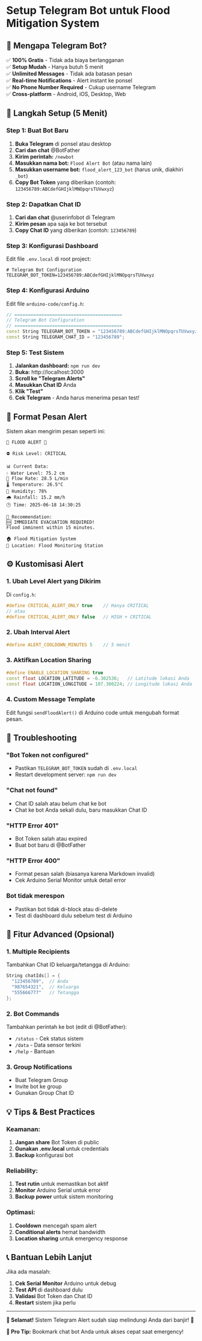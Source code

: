 # Setup Telegram Bot untuk Flood Mitigation System

## 🤖 **Mengapa Telegram Bot?**

✅ **100% Gratis** - Tidak ada biaya berlangganan  
✅ **Setup Mudah** - Hanya butuh 5 menit  
✅ **Unlimited Messages** - Tidak ada batasan pesan  
✅ **Real-time Notifications** - Alert instant ke ponsel  
✅ **No Phone Number Required** - Cukup username Telegram  
✅ **Cross-platform** - Android, iOS, Desktop, Web  

## 🚀 **Langkah Setup (5 Menit)**

### **Step 1: Buat Bot Baru**

1. **Buka Telegram** di ponsel atau desktop
2. **Cari dan chat** @BotFather
3. **Kirim perintah:** `/newbot`
4. **Masukkan nama bot:** `Flood Alert Bot` (atau nama lain)
5. **Masukkan username bot:** `flood_alert_123_bot` (harus unik, diakhiri `_bot`)
6. **Copy Bot Token** yang diberikan (contoh: `123456789:ABCdefGHIjklMNOpqrsTUVwxyz`)

### **Step 2: Dapatkan Chat ID**

1. **Cari dan chat** @userinfobot di Telegram
2. **Kirim pesan** apa saja ke bot tersebut
3. **Copy Chat ID** yang diberikan (contoh: `123456789`)

### **Step 3: Konfigurasi Dashboard**

Edit file `.env.local` di root project:
```env
# Telegram Bot Configuration
TELEGRAM_BOT_TOKEN=123456789:ABCdefGHIjklMNOpqrsTUVwxyz
```

### **Step 4: Konfigurasi Arduino**

Edit file `arduino-code/config.h`:
```cpp
// ========================================
// Telegram Bot Configuration
// ========================================
const String TELEGRAM_BOT_TOKEN = "123456789:ABCdefGHIjklMNOpqrsTUVwxyz";
const String TELEGRAM_CHAT_ID = "123456789";
```

### **Step 5: Test Sistem**

1. **Jalankan dashboard:** `npm run dev`
2. **Buka:** http://localhost:3000
3. **Scroll ke "Telegram Alerts"**
4. **Masukkan Chat ID** Anda
5. **Klik "Test"**
6. **Cek Telegram** - Anda harus menerima pesan test!

## 📱 **Format Pesan Alert**

Sistem akan mengirim pesan seperti ini:

```
🚨 FLOOD ALERT 🚨

⛔ Risk Level: CRITICAL

📊 Current Data:
💧 Water Level: 75.2 cm
🌊 Flow Rate: 28.5 L/min
🌡️ Temperature: 26.5°C
💨 Humidity: 78%
🌧️ Rainfall: 15.2 mm/h
🕒 Time: 2025-06-18 14:30:25

📝 Recommendation:
🆘 IMMEDIATE EVACUATION REQUIRED!
Flood imminent within 15 minutes.

🏠 Flood Mitigation System
📍 Location: Flood Monitoring Station
```

## ⚙️ **Kustomisasi Alert**

### **1. Ubah Level Alert yang Dikirim**
Di `config.h`:
```cpp
#define CRITICAL_ALERT_ONLY true    // Hanya CRITICAL
// atau
#define CRITICAL_ALERT_ONLY false   // HIGH + CRITICAL
```

### **2. Ubah Interval Alert**
```cpp
#define ALERT_COOLDOWN_MINUTES 5    // 5 menit
```

### **3. Aktifkan Location Sharing**
```cpp
#define ENABLE_LOCATION_SHARING true
const float LOCATION_LATITUDE = -6.302536;   // Latitude lokasi Anda
const float LOCATION_LONGITUDE = 107.300224; // Longitude lokasi Anda
```

### **4. Custom Message Template**
Edit fungsi `sendFloodAlert()` di Arduino code untuk mengubah format pesan.

## 🔧 **Troubleshooting**

### **"Bot Token not configured"**
- Pastikan `TELEGRAM_BOT_TOKEN` sudah di `.env.local`
- Restart development server: `npm run dev`

### **"Chat not found"**
- Chat ID salah atau belum chat ke bot
- Chat ke bot Anda sekali dulu, baru masukkan Chat ID

### **"HTTP Error 401"**
- Bot Token salah atau expired
- Buat bot baru di @BotFather

### **"HTTP Error 400"**
- Format pesan salah (biasanya karena Markdown invalid)
- Cek Arduino Serial Monitor untuk detail error

### **Bot tidak merespon**
- Pastikan bot tidak di-block atau di-delete
- Test di dashboard dulu sebelum test di Arduino

## 🌟 **Fitur Advanced (Opsional)**

### **1. Multiple Recipients**
Tambahkan Chat ID keluarga/tetangga di Arduino:
```cpp
String chatIds[] = {
  "123456789",  // Anda
  "987654321",  // Keluarga
  "555666777"   // Tetangga
};
```

### **2. Bot Commands**
Tambahkan perintah ke bot (edit di @BotFather):
- `/status` - Cek status sistem
- `/data` - Data sensor terkini
- `/help` - Bantuan

### **3. Group Notifications**
- Buat Telegram Group
- Invite bot ke group
- Gunakan Group Chat ID

## 💡 **Tips & Best Practices**

### **Keamanan:**
1. **Jangan share** Bot Token di public
2. **Gunakan .env.local** untuk credentials
3. **Backup** konfigurasi bot

### **Reliability:**
1. **Test rutin** untuk memastikan bot aktif
2. **Monitor** Arduino Serial untuk error
3. **Backup power** untuk sistem monitoring

### **Optimasi:**
1. **Cooldown** mencegah spam alert
2. **Conditional alerts** hemat bandwidth
3. **Location sharing** untuk emergency response

## 📞 **Bantuan Lebih Lanjut**

Jika ada masalah:
1. **Cek Serial Monitor** Arduino untuk debug
2. **Test API** di dashboard dulu
3. **Validasi** Bot Token dan Chat ID
4. **Restart** sistem jika perlu

---

**🎉 Selamat!** Sistem Telegram Alert sudah siap melindungi Anda dari banjir! 💪

**📲 Pro Tip:** Bookmark chat bot Anda untuk akses cepat saat emergency!
